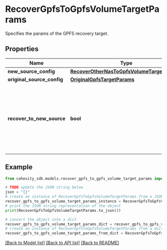 # RecoverGpfsToGpfsVolumeTargetParams

Specifies the params of the GPFS recovery target.

## Properties

Name | Type | Description | Notes
------------ | ------------- | ------------- | -------------
**new_source_config** | [**RecoverOtherNasToGpfsVolumeTargetParams**](RecoverOtherNasToGpfsVolumeTargetParams.md) |  | [optional] 
**original_source_config** | [**OriginalGpfsTargetParams**](OriginalGpfsTargetParams.md) |  | [optional] 
**recover_to_new_source** | **bool** | Specifies the parameter whether the recovery should be performed to a new or the original GPFS target. | 

## Example

```python
from cohesity_sdk.models.recover_gpfs_to_gpfs_volume_target_params import RecoverGpfsToGpfsVolumeTargetParams

# TODO update the JSON string below
json = "{}"
# create an instance of RecoverGpfsToGpfsVolumeTargetParams from a JSON string
recover_gpfs_to_gpfs_volume_target_params_instance = RecoverGpfsToGpfsVolumeTargetParams.from_json(json)
# print the JSON string representation of the object
print(RecoverGpfsToGpfsVolumeTargetParams.to_json())

# convert the object into a dict
recover_gpfs_to_gpfs_volume_target_params_dict = recover_gpfs_to_gpfs_volume_target_params_instance.to_dict()
# create an instance of RecoverGpfsToGpfsVolumeTargetParams from a dict
recover_gpfs_to_gpfs_volume_target_params_from_dict = RecoverGpfsToGpfsVolumeTargetParams.from_dict(recover_gpfs_to_gpfs_volume_target_params_dict)
```
[[Back to Model list]](../README.md#documentation-for-models) [[Back to API list]](../README.md#documentation-for-api-endpoints) [[Back to README]](../README.md)



